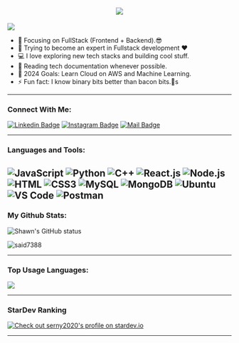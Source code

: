 <h1 align="center">
  <a href="https://git.io/typing-svg">
    <img src="https://readme-typing-svg.herokuapp.com/?lines=Hello,+There!+👋;This+is+Shawn....;Nice+to+meet+you!&center=true&size=30">
  </a>
</h1>

![](https://komarev.com/ghpvc/?username=serny2020&color=grey)

- 🔭 Focusing on FullStack (Frontend + Backend).😎
- 🌱 Trying to become an expert in Fullstack development ❤
- 💻 I love exploring new tech stacks and building cool stuff.
- 📰 Reading tech documentation whenever possible.
- 🥅 2024 Goals: Learn Cloud on AWS and Machine Learning.
- ⚡ Fun fact: I know binary bits better than bacon bits.🤣s

---

### Connect With Me:

[![Linkedin Badge](https://img.shields.io/badge/LinkedIn-0077B5?style=for-the-badge&logo=linkedin&logoColor=white)](https://www.linkedin.com/in/shawn-sun-0617331b7/) [![Instagram Badge](https://img.shields.io/badge/Instagram-E4405F?style=for-the-badge&logo=instagram&logoColor=white)](https://xiaocheng-sun.netlify.app/)
[![Mail Badge](https://img.shields.io/badge/Gmail-D14836?style=for-the-badge&logo=gmail&logoColor=white)](mailto:apple.splandy@gmail.com)

---

### Languages and Tools:

![JavaScript](https://img.shields.io/badge/JavaScript-F7DF1E?style=flat-square&logo=javascript&logoColor=black)
![Python](https://img.shields.io/badge/-Python-black?logo=Python&style=social)
![C++](https://img.shields.io/badge/-C++-blue?logo=cplusplus)
![React.js](https://img.shields.io/badge/React.js-0081CB?style=flat-square&logo=react&logoColor=61DAFB)
![Node.js](https://img.shields.io/badge/Node.js-43853D?style=flat-square&logo=node.js&logoColor=white)
![HTML](https://img.shields.io/badge/HTML5-E34F26?style=flat-square&logo=html5&logoColor=white)
![CSS3](https://img.shields.io/badge/CSS3-1572B6?style=flat-square&logo=css3&logoColor=white)
![MySQL](https://img.shields.io/badge/MySQL-005C84?style=flat-square&logo=mysql&logoColor=white)
![MongoDB](https://img.shields.io/badge/MongoDB-F7F7F7?style=flat-square&logo=mongodb&logoColor=49A248)
![Ubuntu](https://img.shields.io/badge/Ubuntu-E05924?style=flat-square&logo=ubuntu&logoColor=black)
![VS Code](https://img.shields.io/badge/VisualStudio-2C2B30?style=flastic&logo=VisualStudioCode&logoColor=007ACC)
![Postman](https://img.shields.io/badge/Postman-f7f7f7?style=flastic&logo=Postman&logoColor=FF6C37)
---

### My Github Stats:

<p>
  <img align="center" src="https://github-readme-stats.vercel.app/api?username=serny2020&show_icons=true&include_all_commits=true&theme=algolia&hide_border=true" alt="Shawn's GitHub status" />
</p>
<p>
  <img align="center" src="https://github-readme-streak-stats.herokuapp.com/?user=said7388&theme=algolia" alt="said7388" />
</p>

---

### Top Usage Languages:

<img align="center" src="https://github-readme-stats.vercel.app/api/top-langs/?username=serny2020&layout=compact&theme=algolia&hide_border=true&&langs_count=10" />

---

### StarDev Ranking

<a href="https://stardev.io/developers/serny2020"><img alt="Check out serny2020's profile on stardev.io" src="https://stardev.io/developers/serny2020/badge/languages/locality.svg" /></a>

---


<!-- ### Top Repositories -->


<!-- <a href="https://github.com/said7388/developer-portfolio">
  <img align="center" src="https://github-readme-stats.vercel.app/api/pin/?username=said7388&repo=developer-portfolio&theme=algolia" />
</a>
<a href="https://github.com/said7388/Express-Postgres-blog">
  <img align="center" src="https://github-readme-stats.vercel.app/api/pin/?username=said7388&repo=Express-Postgres-blog&theme=algolia" />
</a> -->